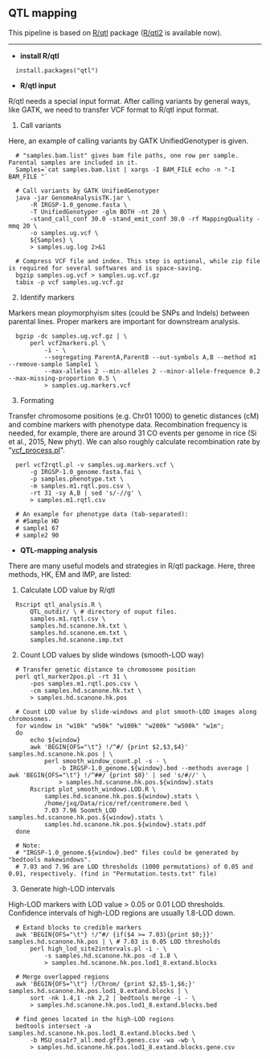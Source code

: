 ## QTL mapping
This pipeline is based on [R/qtl](https://rqtl.org/) package ([R/qtl2](https://kbroman.org/qtl2/index.html) is available now).

---

* **install R/qtl**
```
  install.packages("qtl")
```
* **R/qtl input**

R/qtl needs a special input format. After calling variants by general ways, like GATK, we need to transfer VCF format to R/qtl input format.

1. Call variants

Here, an example of calling variants by GATK UnifiedGenotyper is given. 

```
  # "samples.bam.list" gives bam file paths, one row per sample. Parental samples are included in it.
  Samples=`cat samples.bam.list | xargs -I BAM_FILE echo -n "-I BAM_FILE "` 
  
  # Call variants by GATK UnifiedGenotyper
  java -jar GenomeAnalysisTK.jar \
      -R IRGSP-1.0_genome.fasta \
      -T UnifiedGenotyper -glm BOTH -nt 20 \
      -stand_call_conf 30.0 -stand_emit_conf 30.0 -rf MappingQuality -mmq 20 \
      -o samples.ug.vcf \
      ${Samples} \
      > samples.ug.log 2>&1
  
  # Compress VCF file and index. This step is optional, while zip file is required for several softwares and is space-saving.
  bgzip samples.ug.vcf > samples.ug.vcf.gz
  tabix -p vcf samples.ug.vcf.gz
```

2. Identify markers

Markers mean ploymorphyism sites (could be SNPs and Indels) between parental lines. Proper markers are important for downstream analysis.
```
  bgzip -dc samples.ug.vcf.gz | \
      perl vcf2markers.pl \
          -i - \
          --segregating ParentA,ParentB --out-symbols A,B --method m1 --remove-sample Sample1 \
          --max-alleles 2 --min-alleles 2 --minor-allele-frequence 0.2 --max-missing-proportion 0.5 \
          > samples.ug.markers.vcf
```
3. Formating

Transfer chromosome positions (e.g. Chr01 1000) to genetic distances (cM) and combine markers with phenotype data. Recombination frequency is needed, for example, there are around 31 CO events per genome in rice (Si et al., 2015, New phyt). We can also roughly calculate recombination rate by "[vcf_process.pl](https://github.com/wl13/BioScripts)".
```
  perl vcf2rqtl.pl -v samples.ug.markers.vcf \
      -g IRGSP-1.0_genome.fasta.fai \
      -p samples.phenotype.txt \
      -m samples.m1.rqtl.pos.csv \
      -rt 31 -sy A,B | sed 's/-//g' \
      > samples.m1.rqtl.csv

  # An example for phenotype data (tab-separated):
  # #Sample	HD
  # sample1 67
  # sample2 90
```
* **QTL-mapping analysis**

There are many useful models and strategies in R/qtl package. Here, three methods, HK, EM and IMP, are listed:
1. Calculate LOD value by R/qtl
```
  Rscript qtl_analysis.R \
      QTL_outdir/ \ # directory of ouput files.
      samples.m1.rqtl.csv \
      samples.hd.scanone.hk.txt \
      samples.hd.scanone.em.txt \
      samples.hd.scanone.imp.txt
```

2. Count LOD values by slide windows (smooth-LOD way)

```
  # Transfer genetic distance to chromosome position
  perl qtl_marker2pos.pl -rt 31 \
      -pos samples.m1.rqtl.pos.csv \
      -cm samples.hd.scanone.hk.txt \
      > samples.hd.scanone.hk.pos

  # Count LOD value by slide-windows and plot smooth-LOD images along chromosomes.
  for window in "w10k" "w50k" "w100k" "w200k" "w500k" "w1m";
  do
      echo ${window}
      awk 'BEGIN{OFS="\t"} !/^#/ {print $2,$3,$4}' samples.hd.scanone.hk.pos | \
          perl smooth_window_count.pl -s - \
              -b IRGSP-1.0_genome.${window}.bed --methods average | awk 'BEGIN{OFS="\t"} !/^##/ {print $0}' | sed 's/#//' \
              > samples.hd.scanone.hk.pos.${window}.stats
      Rscript plot_smooth_windows.LOD.R \
          samples.hd.scanone.hk.pos.${window}.stats \
          /home/jxq/Data/rice/ref/centromere.bed \
          7.03 7.96 Soomth_LOD samples.hd.scanone.hk.pos.${window}.stats \
          samples.hd.scanone.hk.pos.${window}.stats.pdf
  done

  # Note:
  # "IRGSP-1.0_genome.${window}.bed" files could be generated by "bedtools makewindows".
  # 7.03 and 7.96 are LOD thresholds (1000 permutations) of 0.05 and 0.01, respectively. (find in "Permutation.tests.txt" file)
```
3. Generate high-LOD intervals

High-LOD markers with LOD value > 0.05 or 0.01 LOD thresholds. Confidence intervals of high-LOD regions are usually 1.8-LOD down.
```
  # Extand blocks to credible markers
  awk 'BEGIN{OFS="\t"} !/^#/ {if($4 >= 7.03){print $0;}}' samples.hd.scanone.hk.pos | \ # 7.03 is 0.05 LOD thresholds
      perl high_lod_site2intervals.pl -i - \
          -s samples.hd.scanone.hk.pos -d 1.8 \
          > samples.hd.scanone.hk.pos.lod1_8.extand.blocks

  # Merge overlapped regions
  awk 'BEGIN{OFS="\t"} !/Chrom/ {print $2,$5-1,$6;}' samples.hd.scanone.hk.pos.lod1_8.extand.blocks | \
      sort -nk 1.4,1 -nk 2,2 | bedtools merge -i - \
      > samples.hd.scanone.hk.pos.lod1_8.extand.blocks.bed

  # find genes located in the high-LOD regions
  bedtools intersect -a samples.hd.scanone.hk.pos.lod1_8.extand.blocks.bed \
      -b MSU_osa1r7_all.mod.gff3.genes.csv -wa -wb \
      > samples.hd.scanone.hk.pos.lod1_8.extand.blocks.gene.csv
```

